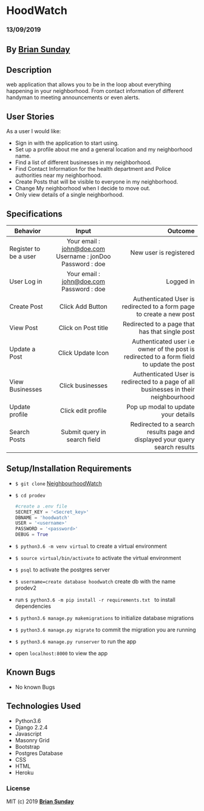 # HoodWatch

### 13/09/2019

## By **[Brian Sunday](https://github.com/Sundaybrian/hood-watch)**

## Description

 web application that allows you to be in the loop about everything happening in your neighborhood. From contact information of different handyman to meeting announcements or even alerts.

## User Stories

As a user I would like:

* Sign in with the application to start using.
* Set up a profile about me and a general location and my neighborhood name.
* Find a list of different businesses in my neighborhood.
* Find Contact Information for the health department and Police authorities near my neighborhood.
* Create Posts that will be visible to everyone in my neighborhood.
* Change My neighborhood when I decide to move out.
* Only view details of a single neighborhood.

## Specifications

| Behavior        | Input           | Outcome  |
| ------------- |:-------------:| -----:|
| Register to be a user | Your email : john@doe.com  Username : jonDoo  Password : doe | New user is registered |
| User Log in | Your email : john@doe.com  Password : doe | Logged in |
| Create Post | Click Add Button |Authenticated User is redirected to a form page to create a new post|
| View Post | Click on Post title | Redirected to a page that has that single post|
| Update a Post | Click Update Icon| Authenticated user i.e owner of the post is redirected to a form field to update the post|
| View Businesses | Click businesses| Authenticated User is redirected to a page of all businesses in their neighbourhood |
| Update profile | Click edit profile | Pop up modal to update your details |
| Search Posts | Submit query in search field | Redirected to a search results page and displayed your query search results|


## Setup/Installation Requirements

* `$ git clone` [NeighbourhoodWatch](https://github.com/Sundaybrian/hood-watch)
* `$ cd prodev`


    ```python
    #create a .env file
    SECRET_KEY = '<Secret_key>'
    DBNAME = 'hoodwatch'
    USER = '<username>'
    PASSWORD = '<password>'
    DEBUG = True

    
    ```    

* `$ python3.6 -m venv virtual` to create a  virtual environment
* `$ source virtual/bin/activate` to activate the virtual environment
* `$ psql` to activate the postgres server
* `$ username=create database hoodwatch` create db with the name prodev2
* run `$ python3.6 -m pip install -r requirements.txt ` to install dependencies
* `$ python3.6 manage.py makemigrations` to initialize database migrations
* `$ python3.6 manage.py migrate` to commit the migration you are running
* `$ python3.6 manage.py runserver` to run the app
* open `localhost:8000` to view the app

## Known Bugs

* No known Bugs

## Technologies Used

* Python3.6
* Django 2.2.4
* Javascript
* Masonry Grid
* Bootstrap
* Postgres Database
* CSS
* HTML
* Heroku

### License

MIT (c) 2019 **[Brian Sunday](https://github.com/Sundaybrian/hood-watch)**

